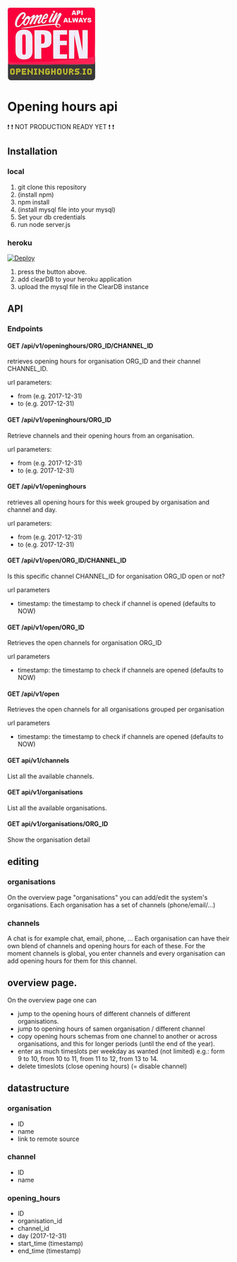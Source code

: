 ![Alt text](public/images/logo_200.png?raw=true "openinghours logo")

# Opening hours api

 :exclamation:  :exclamation: NOT PRODUCTION READY YET  :exclamation: :exclamation:

## Installation

### local
1. git clone this repository
2. (install npm)
3. npm install
4. (install mysql file into your mysql)
5. Set your db credentials
6. run node server.js

### heroku
[![Deploy](https://www.herokucdn.com/deploy/button.svg)](https://heroku.com/deploy)

1. press the button above.
2. add clearDB to your heroku application
3. upload the mysql file in the ClearDB instance


## API

### Endpoints

#### GET /api/v1/openinghours/ORG_ID/CHANNEL_ID
retrieves opening hours for organisation ORG_ID and their channel CHANNEL_ID.

url parameters:
* from (e.g. 2017-12-31)
* to (e.g. 2017-12-31)


#### GET /api/v1/openinghours/ORG_ID
Retrieve channels and their opening hours from an organisation.

url parameters:
* from (e.g. 2017-12-31)
* to (e.g. 2017-12-31)


#### GET /api/v1/openinghours
retrieves all opening hours for this week grouped by organisation and channel and day.

url parameters:
* from (e.g. 2017-12-31)
* to (e.g. 2017-12-31)

#### GET /api/v1/open/ORG_ID/CHANNEL_ID
Is this specific channel CHANNEL_ID for organisation ORG_ID open or not?

url parameters
* timestamp: the timestamp to check if channel is opened (defaults to NOW)

#### GET /api/v1/open/ORG_ID
Retrieves the open channels for organisation ORG_ID

url parameters
* timestamp: the timestamp to check if channels are opened (defaults to NOW)

#### GET /api/v1/open
Retrieves the open channels for all organisations grouped per organisation

url parameters
* timestamp: the timestamp to check if channels are opened (defaults to NOW)

#### GET api/v1/channels
List all the available channels.

#### GET api/v1/organisations
List all the available organisations.

#### GET api/v1/organisations/ORG_ID
Show the organisation detail

## editing

### organisations
On the overview page "organisations" you can add/edit the system's organisations.
Each organisation has a set of channels (phone/email/...)

### channels
A chat is for example chat, email, phone, ...
Each organisation can have their own blend of channels and opening hours for each of these.
For the moment channels is global, you enter channels and every organisation can add opening hours for them for this channel.

## overview page.
On the overview page one can
- jump to the opening hours of different channels of different organisations.
- jump to opening hours of samen organisation / different channel
- copy opening hours schemas from one channel to another or across organisations, and this for longer periods (until the end of the year).
- enter as much timeslots per weekday as wanted (not limited) e.g.: form 9 to 10, from 10 to 11, from 11 to 12, from 13 to 14.
- delete timeslots (close opening hours) (= disable channel)


## datastructure

### organisation

- ID
- name
- link to remote source

### channel

- ID
- name

### opening_hours

- ID
- organisation_id
- channel_id
- day (2017-12-31)
- start_time (timestamp)
- end_time (timestamp)
